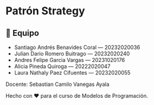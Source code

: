 # Patrón Strategy

## 👥 Equipo
- Santiago Andrés Benavides Coral — 20232020036
- Julian Dario Romero Buitrago — 20232020240
- Andres Felipe Garcia Vargas — 20231020176
- Alicia Pineda Quiroga — 20222020047
- Laura Nathaly Paez Cifuentes — 20232020055

Docente: Sebastian Camilo Vanegas Ayala

Hecho con ❤️ para el curso de Modelos de Programación.
